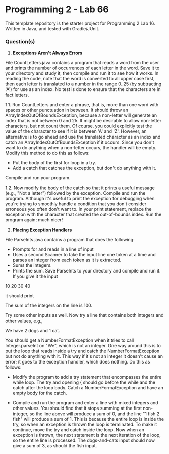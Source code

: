 # Programming 2 - Lab 66

This template repository is the starter project for Programming 2 Lab 16. Written in Java, and tested with Gradle/JUnit.

### Question(s)

1. **Exceptions Aren't Always Errors**

File CountLetters.java contains a program that reads a word from the user and prints the number
of occurrences of each letter in the word. Save it to your directory and study it, then compile and
run it to see how it works. In reading the code, note that the word is converted to all upper case
first, then each letter is translated to a number in the range 0..25 (by subtracting 'A') for use as an
index. No test is done to ensure that the characters are in fact letters.

1.1. Run CountLetters and enter a phrase, that is, more than one word with spaces or other punctuation in between. It should throw an ArrayIndexOutOfBoundsException, because a non-letter will generate an index that is not between 0 and 25. It might be desirable to allow non-letter characters, but not count them. Of course, you could explicitly test the value of the character to see if it is between 'A' and 'Z'. However, an alternative is to go ahead and use the translated character as an index and catch an ArrayIndexOutOfBoundsException if it occurs. Since you don't want to do anything when a non-letter occurs, the handler will be empty. Modify this method to do this as follows:

- Put the body of the first for loop in a try.
- Add a catch that catches the exception, but don't do anything with it.

Compile and run your program.

1.2. Now modify the body of the catch so that it prints a useful message (e.g., "Not a letter") followed by the exception. Compile and run the program. Although it's useful to print the exception for debugging when you're trying to smoothly handle a condition that you don't consider erroneous you often don't want to. In your print statement, replace the exception with the character that created the out-of-bounds index. Run the program again; much nicer!

2. **Placing Exception Handlers**

File ParseInts.java contains a program that does the following:

- Prompts for and reads in a line of input
- Uses a second Scanner to take the input line one token at a time and parses an integer from each token as it is extracted.
- Sums the integers.
- Prints the sum. Save ParseInts to your directory and compile and run it. If you give it the input

10 20 30 40

it should print

The sum of the integers on the line is 100.

Try some other inputs as well. Now try a line that contains both integers and other values, e.g.,

We have 2 dogs and 1 cat.

You should get a NumberFormatException when it tries to call Integer.parseInt on "We", which
is not an integer. One way around this is to put the loop that reads inside a try and catch the
NumberFormatException but not do anything with it. This way if it's not an integer it doesn't
cause an error; it goes to the exception handler, which does nothing. Do this as follows:

- Modify the program to add a try statement that encompasses the entire while loop. The try and opening { should go before the while and the catch after the loop body. Catch a NumberFormatException and have an empty body for the catch.

- Compile and run the program and enter a line with mixed integers and other values. You should find that it stops summing at the first non-integer, so the line above will produce a sum of 0, and the line "1 fish 2 fish" will produce a sum of 1. This is because the entire loop is inside the try, so when an exception is thrown the loop is terminated. To make it continue, move the try and catch inside the loop. Now when an exception is thrown, the next statement is the next iteration of the loop, so the entire line is processed. The dogs-and-cats input should now give a sum of 3, as should the fish input.
